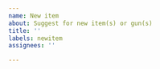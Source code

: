 ```yaml
---
name: New item
about: Suggest for new item(s) or gun(s)
title: ''
labels: newitem
assignees: ''

---
```



